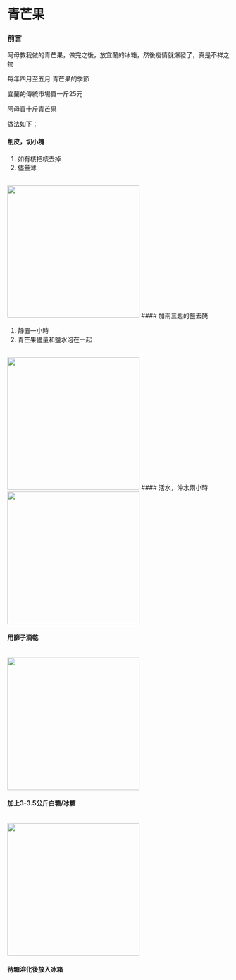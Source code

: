 # 青芒果

### 前言

阿母教我做的青芒果，做完之後，放宜蘭的冰箱，然後疫情就爆發了，真是不祥之物


每年四月至五月 青芒果的季節

宜蘭的傳統市場買一斤25元

阿母買十斤青芒果

做法如下：

####  削皮，切小塊 

1. 如有核把核去掉
2. 儘量薄
<br>
<img src="https://i.imgur.com/e62Hem5.jpg" width="300" height="300">
####  加兩三匙的鹽去醃

1. 靜置一小時
2. 青芒果儘量和鹽水泡在一起
<br>
<img src="https://i.imgur.com/aXDQP6W.png" height="300" width="300">
####  活水，沖水兩小時
<img src="https://i.imgur.com/Kyr3Qn3.jpg" width="300" height="300">
<br>

#### 用篩子滴乾
<br>
<img src="https://i.imgur.com/etDI0Tm.jpg" width="300" height="300">
<br>

####  加上3-3.5公斤白糖/冰糖
<br>
<img src="https://i.imgur.com/4fM1get.jpg" width="300" height="300">
<br>

####  待糖溶化後放入冰箱
